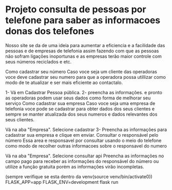 # Projeto consulta de pessoas por telefone para saber as informacoes donas dos telefones
Nosso site se da de uma ideia para aumentar a eficiencia e a facilidade das pessoas e de empresas de telefonia assim fazendo com que as pessoas não sofram ligações inoportunas e as empresas terão maior controle com seus números reciclados e etc.

Como cadastrar seu número
Caso voce seja um cliente das operadoras voce deve cadastrar seu numero para que a operadora possa utillizar como modo de te atualizar e ser mais eficiente ao contactalo.

1- Vá em Cadastrar Pessoa pública.
2- preencha as informações.
e pronto as operadoras podem usar seus dados como forma de melhorar seu serviço
Como cadastrar sua empresa
Caso voce seja uma empresa de telefonia voce pode se cadastrar para obter dados dos seus clientes e sempre se manter atualizada dos seus numeros e dados relevantes dos seus clientes.

Vá na aba "Empresa".
Selecione cadastrar
3- Preencha as informações para cadastrar sua empresa e clique em enviar.
Consultar o responsável pelo número
Essa area e responsavel por consultar usando o meio do telefone como modo de recolher outras informacoes sobre o responsavel do numero

Vá na aba "Empresa".
Selecione consultar api
Preencha as informações no campo pago para receber as informações do responsável do número ou utilize a função gratuita porém as informações virão incompletas.

(sempre verifique se esta dentro da venv(source venv/bin/activate0))
FLASK_APP=app FLASK_ENV=development flask run
